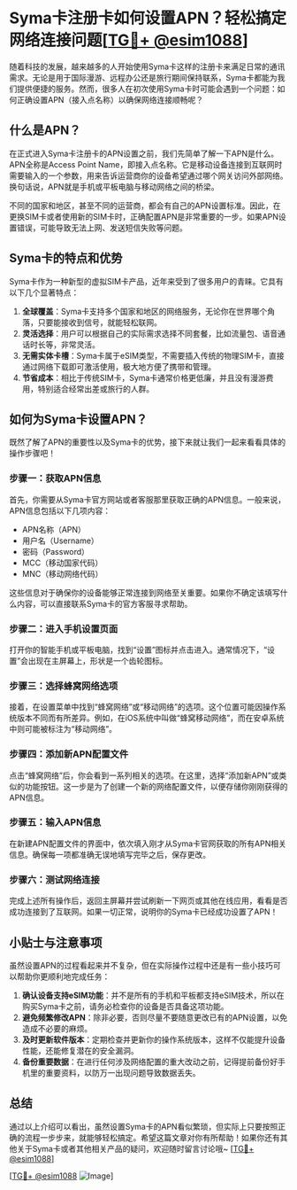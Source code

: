 # Syma卡注册卡如何设置APN？轻松搞定网络连接问题[[TG💪+ @esim1088](https://t.me/s/esim1088)]

随着科技的发展，越来越多的人开始使用Syma卡这样的注册卡来满足日常的通讯需求。无论是用于国际漫游、远程办公还是旅行期间保持联系，Syma卡都能为我们提供便捷的服务。然而，很多人在初次使用Syma卡时可能会遇到一个问题：如何正确设置APN（接入点名称）以确保网络连接顺畅呢？

## 什么是APN？

在正式进入Syma卡注册卡的APN设置之前，我们先简单了解一下APN是什么。APN全称是Access Point Name，即接入点名称。它是移动设备连接到互联网时需要输入的一个参数，用来告诉运营商你的设备希望通过哪个网关访问外部网络。换句话说，APN就是手机或平板电脑与移动网络之间的桥梁。

不同的国家和地区，甚至不同的运营商，都会有自己的APN设置标准。因此，在更换SIM卡或者使用新的SIM卡时，正确配置APN是非常重要的一步。如果APN设置错误，可能导致无法上网、发送短信失败等问题。

## Syma卡的特点和优势

Syma卡作为一种新型的虚拟SIM卡产品，近年来受到了很多用户的青睐。它具有以下几个显著特点：

1. **全球覆盖**：Syma卡支持多个国家和地区的网络服务，无论你在世界哪个角落，只要能接收到信号，就能轻松联网。
2. **灵活选择**：用户可以根据自己的实际需求选择不同套餐，比如流量包、语音通话时长等，非常灵活。
3. **无需实体卡槽**：Syma卡属于eSIM类型，不需要插入传统的物理SIM卡，直接通过网络下载即可激活使用，极大地方便了携带和管理。
4. **节省成本**：相比于传统SIM卡，Syma卡通常价格更低廉，并且没有漫游费用，特别适合经常出差或旅行的人群。

## 如何为Syma卡设置APN？

既然了解了APN的重要性以及Syma卡的优势，接下来就让我们一起来看看具体的操作步骤吧！

### 步骤一：获取APN信息

首先，你需要从Syma卡官方网站或者客服那里获取正确的APN信息。一般来说，APN信息包括以下几项内容：
- APN名称（APN）
- 用户名（Username）
- 密码（Password）
- MCC（移动国家代码）
- MNC（移动网络代码）

这些信息对于确保你的设备能够正常连接到网络至关重要。如果你不确定该填写什么内容，可以直接联系Syma卡的官方客服寻求帮助。

### 步骤二：进入手机设置页面

打开你的智能手机或平板电脑，找到“设置”图标并点击进入。通常情况下，“设置”会出现在主屏幕上，形状是一个齿轮图标。

### 步骤三：选择蜂窝网络选项

接着，在设置菜单中找到“蜂窝网络”或“移动网络”的选项。这个位置可能因操作系统版本不同而有所差异。例如，在iOS系统中叫做“蜂窝移动网络”，而在安卓系统中则可能被标注为“移动网络”。

### 步骤四：添加新APN配置文件

点击“蜂窝网络”后，你会看到一系列相关的选项。在这里，选择“添加新APN”或类似的功能按钮。这一步是为了创建一个新的网络配置文件，以便存储你刚刚获得的APN信息。

### 步骤五：输入APN信息

在新建APN配置文件的界面中，依次填入刚才从Syma卡官网获取的所有APN相关信息。确保每一项都准确无误地填写完毕之后，保存更改。

### 步骤六：测试网络连接

完成上述所有操作后，返回主屏幕并尝试刷新一下网页或其他在线应用，看看是否成功连接到了互联网。如果一切正常，说明你的Syma卡已经成功设置了APN！

## 小贴士与注意事项

虽然设置APN的过程看起来并不复杂，但在实际操作过程中还是有一些小技巧可以帮助你更顺利地完成任务：

1. **确认设备支持eSIM功能**：并不是所有的手机和平板都支持eSIM技术，所以在购买Syma卡之前，请务必检查你的设备是否具备这项功能。
2. **避免频繁修改APN**：除非必要，否则尽量不要随意更改已有的APN设置，以免造成不必要的麻烦。
3. **及时更新软件版本**：定期检查并更新你的操作系统版本，这样不仅能提升设备性能，还能修复潜在的安全漏洞。
4. **备份重要数据**：在进行任何涉及网络配置的重大改动之前，记得提前备份好手机里的重要资料，以防万一出现问题导致数据丢失。

## 总结

通过以上介绍可以看出，虽然设置Syma卡的APN看似繁琐，但实际上只要按照正确的流程一步步来，就能够轻松搞定。希望这篇文章对你有所帮助！如果你还有其他关于Syma卡或者其他相关产品的疑问，欢迎随时留言讨论哦~ [[TG💪+ @esim1088](https://t.me/s/esim1088)]

[[TG💪+ @esim1088](https://t.me/s/esim1088) ![Image](https://i.postimg.cc/4NQfJmqS/Snipaste-2025-05-13-00-14-12.png)]